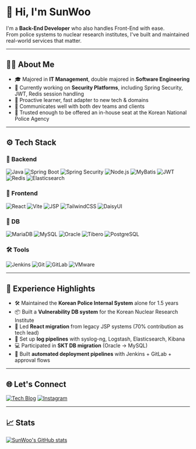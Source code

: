 # 👋 Hi, I'm SunWoo

I'm a **Back-End Developer** who also handles Front-End with ease.  
From police systems to nuclear research institutes, I've built and maintained real-world services that matter.

---

## 👨‍💻 About Me

- 🎓 Majored in **IT Management**, double majored in **Software Engineering**
- 🔐 Currently working on **Security Platforms**, including Spring Security, JWT, Redis session handling
- 🧠 Proactive learner, fast adapter to new tech & domains
- 💬 Communicates well with both dev teams and clients
- 🤝 Trusted enough to be offered an in-house seat at the Korean National Police Agency

---

## ⚙️ Tech Stack

### 📌 Backend
![Java](https://img.shields.io/badge/JAVA-007396?style=for-the-badge&logo=java&logoColor=white)
![Spring Boot](https://img.shields.io/badge/Spring%20Boot-6DB33F?style=for-the-badge&logo=springboot&logoColor=white)
![Spring Security](https://img.shields.io/badge/Security-000000?style=for-the-badge&logo=springsecurity&logoColor=white)
![Node.js](https://img.shields.io/badge/node.js-339933?style=for-the-badge&logo=nodedotjs&logoColor=white)
![MyBatis](https://img.shields.io/badge/MyBatis-6DB33F?style=for-the-badge)
![JWT](https://img.shields.io/badge/JWT-black?style=for-the-badge)
![Redis](https://img.shields.io/badge/Redis-DC382D?style=for-the-badge&logo=redis&logoColor=white)
![Elasticsearch](https://img.shields.io/badge/Elasticsearch-005571?style=for-the-badge&logo=elasticsearch&logoColor=white)

### 📌 Frontend
![React](https://img.shields.io/badge/React-20232A?style=for-the-badge&logo=react&logoColor=61DAFB)
![Vite](https://img.shields.io/badge/Vite-646CFF?style=for-the-badge&logo=vite&logoColor=white)
![JSP](https://img.shields.io/badge/JSP-FF5722?style=for-the-badge)
![TailwindCSS](https://img.shields.io/badge/TailwindCSS-06B6D4?style=for-the-badge&logo=tailwindcss&logoColor=white)
![DaisyUI](https://img.shields.io/badge/DaisyUI-FF69B4?style=for-the-badge)

### 💾 DB
![MariaDB](https://img.shields.io/badge/MariaDB-003545?style=for-the-badge&logo=mariadb&logoColor=white)
![MySQL](https://img.shields.io/badge/MySQL-4479A1?style=for-the-badge&logo=mysql&logoColor=white)
![Oracle](https://img.shields.io/badge/Oracle-F80000?style=for-the-badge&logo=oracle&logoColor=white)
![Tibero](https://img.shields.io/badge/Tibero-FF2D20?style=for-the-badge)
![PostgreSQL](https://img.shields.io/badge/PostgreSQL-336791?style=for-the-badge&logo=postgresql&logoColor=white)

### 🛠 Tools
![Jenkins](https://img.shields.io/badge/Jenkins-D24939?style=for-the-badge&logo=jenkins&logoColor=white)
![Git](https://img.shields.io/badge/Git-F05032?style=for-the-badge&logo=git&logoColor=white)
![GitLab](https://img.shields.io/badge/GitLab-FC6D26?style=for-the-badge&logo=gitlab&logoColor=white)
![VMware](https://img.shields.io/badge/VMware-607078?style=for-the-badge&logo=vmware&logoColor=white)

---

## 🧪 Experience Highlights

- 🛠 Maintained the **Korean Police Internal System** alone for 1.5 years
- 📦 Built a **Vulnerability DB system** for the Korean Nuclear Research Institute
- 🔄 Led **React migration** from legacy JSP systems (70% contribution as tech lead)
- 💾 Set up **log pipelines** with syslog-ng, Logstash, Elasticsearch, Kibana
- 💻 Participated in **SKT DB migration** (Oracle → MySQL)
- 🚀 Built **automated deployment pipelines** with Jenkins + GitLab + approval flows

---

## 🌐 Let's Connect

[![Tech Blog](https://img.shields.io/badge/Tistory-Blog-orange?style=flat-square&logo=Blogger&logoColor=white)](https://egg-stone.tistory.com)
[![Instagram](https://img.shields.io/badge/@bbangssun_-E4405F?style=flat-square&logo=instagram&logoColor=white)](https://www.instagram.com/bbangssun_/)

---

## 📈 Stats

[![SunWoo's GitHub stats](https://github.com/anuraghazra/github-readme-stats/api?username=SunWooBang&show_icons=true&theme=default)](https://github.com/SunWooBang)
